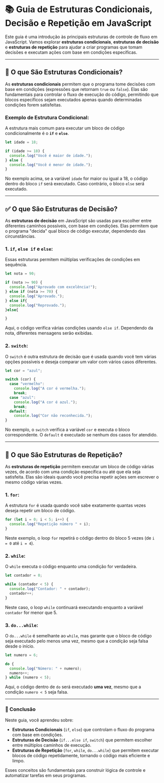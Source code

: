 # 📚 Guia de Estruturas Condicionais, Decisão e Repetição em JavaScript

Este guia é uma introdução às principais estruturas de controle de fluxo em JavaScript. Vamos explorar **estruturas condicionais**, **estruturas de decisão** e **estruturas de repetição** para ajudar a criar programas que tomam decisões e executam ações com base em condições específicas.

---

## 🔄 O que São Estruturas Condicionais?

As **estruturas condicionais** permitem que o programa tome decisões com base em condições (expressões que retornam `true` ou `false`). Elas são fundamentais para controlar o fluxo de execução do código, permitindo que blocos específicos sejam executados apenas quando determinadas condições forem satisfeitas.

### Exemplo de Estrutura Condicional:
A estrutura mais comum para executar um bloco de código condicionalmente é o **`if`** e **`else`**.

```javascript
let idade = 18;

if (idade >= 18) {
  console.log("Você é maior de idade.");
} else {
  console.log("Você é menor de idade.");
}
```
No exemplo acima, se a variável `idade` for maior ou igual a 18, o código dentro do bloco `if` será executado. Caso contrário, o bloco `else` será executado.

---

## ✅ O que São Estruturas de Decisão?

As **estruturas de decisão** em JavaScript são usadas para escolher entre diferentes caminhos possíveis, com base em condições. Elas permitem que o programa "decida" qual bloco de código executar, dependendo das circunstâncias.

### 1. **`if`, `else if` e `else`**:
Essas estruturas permitem múltiplas verificações de condições em sequência.

```javascript
let nota = 90;

if (nota >= 90) {
  console.log("Aprovado com excelência!");
} else if (nota >= 70) {
  console.log("Aprovado.");
} else if{
  console.log("Reprovado.");
}else{

}
```
Aqui, o código verifica várias condições usando `else if`. Dependendo da nota, diferentes mensagens serão exibidas.

### 2. **`switch`**:
O `switch` é outra estrutura de decisão que é usada quando você tem várias opções possíveis e deseja comparar um valor com vários casos diferentes.

```javascript
let cor = "azul";

switch (cor) {
  case "vermelho":
    console.log("A cor é vermelha.");
    break;
  case "azul":
    console.log("A cor é azul.");
    break;
  default:
    console.log("Cor não reconhecida.");
}
```
No exemplo, o `switch` verifica a variável `cor` e executa o bloco correspondente. O `default` é executado se nenhum dos casos for atendido.

---

## 🔁 O que São Estruturas de Repetição?

As **estruturas de repetição** permitem executar um bloco de código várias vezes, de acordo com uma condição específica ou até que ela seja satisfeita. Elas são ideais quando você precisa repetir ações sem escrever o mesmo código várias vezes.

### 1. **`for`**:
A estrutura `for` é usada quando você sabe exatamente quantas vezes deseja repetir um bloco de código.

```javascript
for (let i = 0; i < 5; i++) {
  console.log("Repetição número " + i);
}
```
Neste exemplo, o loop `for` repetirá o código dentro do bloco 5 vezes (de `i = 0` até `i = 4`).

### 2. **`while`**:
O `while` executa o código enquanto uma condição for verdadeira.

```javascript
let contador = 0;

while (contador < 5) {
  console.log("Contador: " + contador);
  contador++;
}
```
Neste caso, o loop `while` continuará executando enquanto a variável `contador` for menor que 5.

### 3. **`do...while`**:
O `do...while` é semelhante ao `while`, mas garante que o bloco de código seja executado pelo menos uma vez, mesmo que a condição seja falsa desde o início.

```javascript
let numero = 6;

do {
  console.log("Número: " + numero);
  numero++;
} while (numero < 5);
```
Aqui, o código dentro de `do` será executado **uma vez**, mesmo que a condição `numero < 5` seja falsa.

---

### 🔑 Conclusão

Neste guia, você aprendeu sobre:
- **Estruturas Condicionais** (`if`, `else`) que controlam o fluxo do programa com base em condições.
- **Estruturas de Decisão** (`if...else if`, `switch`) que permitem escolher entre múltiplos caminhos de execução.
- **Estruturas de Repetição** (`for`, `while`, `do...while`) que permitem executar blocos de código repetidamente, tornando o código mais eficiente e limpo.

Esses conceitos são fundamentais para construir lógica de controle e automatizar tarefas em seus programas.